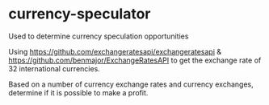 # currency-speculator
Used to determine currency speculation opportunities

Using https://github.com/exchangeratesapi/exchangeratesapi & https://github.com/benmajor/ExchangeRatesAPI to get the 
exchange rate of 32 international currencies.

Based on a number of currency exchange rates and currency exchanges, determine if it is possible to make a profit. 
